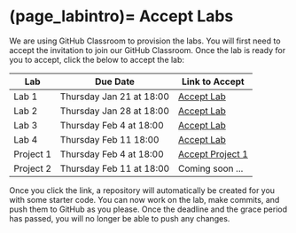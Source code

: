(page_labintro)=
Accept Labs
=======================

We are using GitHub Classroom to provision the labs. 
You will first need to accept the invitation to join our GitHub Classroom.
Once the lab is ready for you to accept, click the below to accept the lab:

| Lab       | Due Date                 | Link to Accept                                              |
|-----------|--------------------------|-------------------------------------------------------------|
| Lab 1     | Thursday Jan 21 at 18:00 | [Accept Lab](https://classroom.github.com/g/zTFF078l)       |
| Lab 2     | Thursday Jan 28 at 18:00 | [Accept Lab](https://classroom.github.com/g/2Zk3bsDL)       |
| Lab 3     | Thursday Feb 4 at 18:00  | [Accept Lab](https://classroom.github.com/g/pu_ryaGd)       |
| Lab 4     | Thursday Feb 11 18:00    | [Accept Lab](https://classroom.github.com/g/TXwSooZx)      |
| Project 1 | Thursday Feb 4 at 18:00  | [Accept Project 1](https://classroom.github.com/g/8t5lVkVv) |
| Project 2 | Thursday Feb 11 at 18:00 | Coming soon ...                                             |


Once you click the link, a repository will automatically be created for you with some starter code.
You can now work on the lab, make commits, and push them to GitHub as you please. 
Once the deadline and the grace period has passed, you will no longer be able to push any changes.